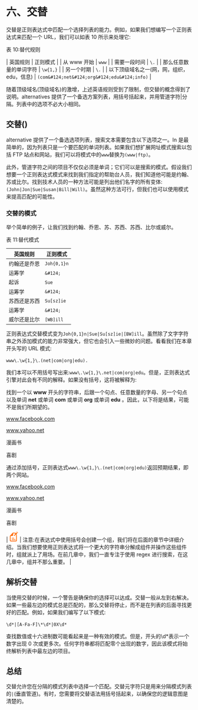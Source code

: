 # 六、交替

交替是正则表达式中匹配一个选择列表的能力。例如，如果我们想编写一个正则表达式来匹配一个 URL，我们可以如表 10 所示来处理它:

表 10:替代规则

| 英国规则 | 正则模式 |
| 从 www 开始 | `www` |
| 需要一段时间 | `\.` |
| 那么任意数量的单词字符 | `\w{1,}` |
| 另一个时期 | `\.` |
| 以下顶级域名之一(网，网，组织，edu，信息) | `(com&#124;net&#124;org&#124;edu&#124;info)` |

随着顶级域名(顶级域名)的激增，上述英语规则受到了限制，但交替的概念得到了说明。alternatives 提供了一个备选方案列表，用括号括起来，并用管道字符|分隔。列表中的选项不必大小相同。

## 交替()

alternative 提供了一个备选选项列表，搜索文本需要包含以下选项之一。In 是最简单的，因为列表只是一个要匹配的单词列表。如果我们想扩展网址模式搜索以包括 FTP 站点和网站，我们可以将模式中的`www`替换为`(www|ftp)`。

此外，管道字符之间的项目不仅仅必须是单词；它们可以是搜索的模式。假设我们想要一个正则表达式模式来找到我们指定的帮助台人员，我们知道他可能是约翰、苏或比尔。找到技术人员的一种方法可能是列出他们名字的所有变体:`(John|Jon|Sue|Susan|Bill|Will)`。虽然这种方法可行，但我们也可以使用模式来提高匹配的可能性。

### 交替的模式

举个简单的例子，让我们找到约翰、乔恩、苏、苏西、苏西、比尔或威尔。

表 11:替代模式

| 英国规则 | 正则模式 |
| --- | --- |
| 约翰还是乔恩 | `Joh{0,1}n` |
| 运筹学 | `&#124;` |
| 起诉 | `Sue` |
| 运筹学 | `&#124;` |
| 苏西还是苏西 | `Su[sz]ie` |
| 运筹学 | `&#124;` |
| 威尔还是比尔 | `[WB]ill` |

正则表达式交替模式变为`Joh{0,1}n|Sue|Su[sz]ie|[BW]ill`。虽然除了文字字符串之外添加模式的能力非常强大，但它也会引入一些微妙的问题。看看我们在本章开头写的 URL 模式:

`www\.\w{1,}\.(net|com|org|edu).`

我们本可以不用括号写出来:`www\.\w{1,}\.net|com|org|edu`。但是，正则表达式引擎对此会有不同的解释。如果没有括号，这将被解释为:

找到一个以 **www** 开头的字符串，后跟一个句点、任意数量的字母、另一个句点以及单词 **net** 或单词 **com** 或单词 **org** 或单词 **edu** 。因此，以下将是结果，可能不是我们所期望的。

www.facebook.com

www.yahoo.net

漫画书

喜剧

通过添加括号，正则表达式`www\.\w{1,}\.(net|com|org|edu)`返回预期结果，即两个网站。

www.facebook.com

www.yahoo.net

漫画书

喜剧

| ![](img/note.png) | 注意:在表达式中使用括号会创建一个组，我们将在后面的章节中详细介绍。当我们想要使用正则表达式将一个更大的字符串分解成组件并操作这些组件时，组就派上了用场。在前几章中，我们一直专注于使用 regex 进行搜索，在这几章中，组并不那么重要。 |

## 解析交替

当使用交替的时候，一个警告是确保你的选择可以达成。交替一般从左到右解决。如果一些最左边的模式总是匹配的，那么交替将停止，而不是在列表的后面寻找更好的匹配。例如，如果我们编写了以下模式:

`\d*|[A-Fa-F]\*\d*|0X\d*`

查找数值或十六进制数可能看起来是一种有效的模式。但是，开头的\d*表示一个数字出现 0 次或更多次。任何字符串都将匹配零个出现的数字，因此该模式将始终解析列表中最左边的项目。

## 总结

交替允许您在分隔的模式列表中选择一个匹配。交替元字符只是用来分隔模式列表的`|`(垂直管道)。有时，您需要将交替语法用括号括起来，以确保您的逻辑意图是清楚的。